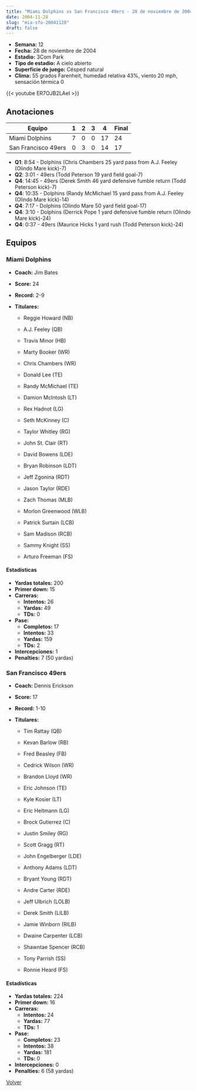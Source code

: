```yaml
---
title: "Miami Dolphins vs San Francisco 49ers - 28 de noviembre de 2004"
date: 2004-11-28
slug: "mia-sfo-20041128"
draft: false
---
```


- **Semana:** 12
- **Fecha:** 28 de noviembre de 2004
- **Estadio:** 3Com Park
- **Tipo de estadio:** A cielo abierto
- **Superficie de juego:** Césped natural
- **Clima:** 55 grados Farenheit, humedad relativa 43%, viento 20 mph, sensación térmica 0


{{< youtube ER7OJB2LAeI >}}


## Anotaciones
| Equipo | 1 | 2 | 3 | 4 | Final |
|--------|---|---|---|---|-------|
| Miami Dolphins  | 7 | 0 | 0 | 17  | 24 |
| San Francisco 49ers  | 0 | 3 | 0 | 14  | 17 |
- **Q1**: 8:54 - Dolphins (Chris Chambers 25 yard pass from A.J. Feeley (Olindo Mare kick)-7)
- **Q2**: 3:01 - 49ers (Todd Peterson 19 yard field goal-7)
- **Q4**: 14:45 - 49ers (Derek Smith 46 yard defensive fumble return (Todd Peterson kick)-7)
- **Q4**: 10:35 - Dolphins (Randy McMichael 15 yard pass from A.J. Feeley (Olindo Mare kick)-14)
- **Q4**: 7:17 - Dolphins (Olindo Mare 50 yard field goal-17)
- **Q4**: 3:10 - Dolphins (Derrick Pope 1 yard defensive fumble return (Olindo Mare kick)-24)
- **Q4**: 0:37 - 49ers (Maurice Hicks 1 yard rush (Todd Peterson kick)-24)


## Equipos


### Miami Dolphins
* **Coach:** Jim Bates
* **Score:** 24
* **Record:** 2-9
* **Titulares:** 

  * Reggie Howard (NB) 

  * A.J. Feeley (QB) 

  * Travis Minor (HB) 

  * Marty Booker (WR) 

  * Chris Chambers (WR) 

  * Donald Lee (TE) 

  * Randy McMichael (TE) 

  * Damion McIntosh (LT) 

  * Rex Hadnot (LG) 

  * Seth McKinney (C) 

  * Taylor Whitley (RG) 

  * John St. Clair (RT) 

  * David Bowens (LDE) 

  * Bryan Robinson (LDT) 

  * Jeff Zgonina (RDT) 

  * Jason Taylor (RDE) 

  * Zach Thomas (MLB) 

  * Morlon Greenwood (WLB) 

  * Patrick Surtain (LCB) 

  * Sam Madison (RCB) 

  * Sammy Knight (SS) 

  * Arturo Freeman (FS) 

#### Estadísticas
* **Yardas totales:** 200
* **Primer down:** 15
* **Carreras:**
  * **Intentos:** 26
  * **Yardas:** 49
  * **TDs:** 0
* **Pase:**
  * **Completos:** 17
  * **Intentos:** 33
  * **Yardas:** 159
  * **TDs:** 2
* **Intercepciones:** 1
* **Penalties:** 7 (50 yardas)

### San Francisco 49ers
* **Coach:** Dennis Erickson
* **Score:** 17
* **Record:** 1-10
* **Titulares:** 

  * Tim Rattay (QB) 

  * Kevan Barlow (RB) 

  * Fred Beasley (FB) 

  * Cedrick Wilson (WR) 

  * Brandon Lloyd (WR) 

  * Eric Johnson (TE) 

  * Kyle Kosier (LT) 

  * Eric Heitmann (LG) 

  * Brock Gutierrez (C) 

  * Justin Smiley (RG) 

  * Scott Gragg (RT) 

  * John Engelberger (LDE) 

  * Anthony Adams (LDT) 

  * Bryant Young (RDT) 

  * Andre Carter (RDE) 

  * Jeff Ulbrich (LOLB) 

  * Derek Smith (LILB) 

  * Jamie Winborn (RILB) 

  * Dwaine Carpenter (LCB) 

  * Shawntae Spencer (RCB) 

  * Tony Parrish (SS) 

  * Ronnie Heard (FS) 

#### Estadísticas
* **Yardas totales:** 224
* **Primer down:** 16
* **Carreras:**
  * **Intentos:** 24
  * **Yardas:** 77
  * **TDs:** 1
* **Pase:**
  * **Completos:** 23
  * **Intentos:** 38
  * **Yardas:** 181
  * **TDs:** 0
* **Intercepciones:** 0
* **Penalties:** 6 (58 yardas)


[Volver](/historia/2004)
